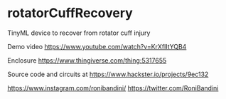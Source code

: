 # rotatorCuffRecovery

TinyML device to recover from rotator cuff injury 

Demo video https://www.youtube.com/watch?v=KrXfIItYQB4

Enclosure https://www.thingiverse.com/thing:5317655

Source code and circuits at https://www.hackster.io/projects/9ec132

https://www.instagram.com/ronibandini/
https://twitter.com/RoniBandini
